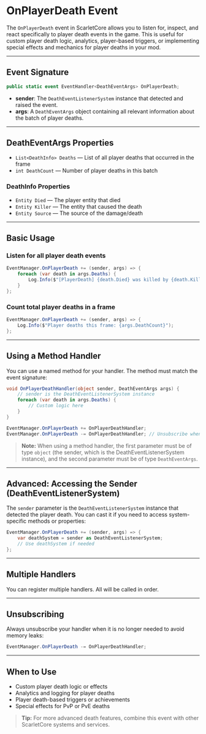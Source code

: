 # OnPlayerDeath Event

The `OnPlayerDeath` event in ScarletCore allows you to listen for, inspect, and react specifically to player death events in the game. This is useful for custom player death logic, analytics, player-based triggers, or implementing special effects and mechanics for player deaths in your mod.

---

## Event Signature

```csharp
public static event EventHandler<DeathEventArgs> OnPlayerDeath;
```

- **sender**: The `DeathEventListenerSystem` instance that detected and raised the event.
- **args**: A `DeathEventArgs` object containing all relevant information about the batch of player deaths.

---

## DeathEventArgs Properties

- `List<DeathInfo> Deaths` — List of all player deaths that occurred in the frame
- `int DeathCount` — Number of player deaths in this batch

### DeathInfo Properties
- `Entity Died` — The player entity that died
- `Entity Killer` — The entity that caused the death
- `Entity Source` — The source of the damage/death

---

## Basic Usage

### Listen for all player death events
```csharp
EventManager.OnPlayerDeath += (sender, args) => {
    foreach (var death in args.Deaths) {
        Log.Info($"[PlayerDeath] {death.Died} was killed by {death.Killer} (source: {death.Source})");
    }
};
```

### Count total player deaths in a frame
```csharp
EventManager.OnPlayerDeath += (sender, args) => {
    Log.Info($"Player deaths this frame: {args.DeathCount}");
};
```

---

## Using a Method Handler

You can use a named method for your handler. The method must match the event signature:

```csharp
void OnPlayerDeathHandler(object sender, DeathEventArgs args) {
    // sender is the DeathEventListenerSystem instance
    foreach (var death in args.Deaths) {
        // Custom logic here
    }
}

EventManager.OnPlayerDeath += OnPlayerDeathHandler;
EventManager.OnPlayerDeath -= OnPlayerDeathHandler; // Unsubscribe when done
```

> **Note:** When using a method handler, the first parameter must be of type `object` (the sender, which is the DeathEventListenerSystem instance), and the second parameter must be of type `DeathEventArgs`.

---

## Advanced: Accessing the Sender (DeathEventListenerSystem)

The `sender` parameter is the `DeathEventListenerSystem` instance that detected the player death. You can cast it if you need to access system-specific methods or properties:

```csharp
EventManager.OnPlayerDeath += (sender, args) => {
    var deathSystem = sender as DeathEventListenerSystem;
    // Use deathSystem if needed
};
```

---

## Multiple Handlers

You can register multiple handlers. All will be called in order.

---

## Unsubscribing

Always unsubscribe your handler when it is no longer needed to avoid memory leaks:

```csharp
EventManager.OnPlayerDeath -= OnPlayerDeathHandler;
```

---

## When to Use

- Custom player death logic or effects
- Analytics and logging for player deaths
- Player death-based triggers or achievements
- Special effects for PvP or PvE deaths

> **Tip:** For more advanced death features, combine this event with other ScarletCore systems and services.
